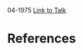 

04-1975
[Link to Talk](https://www.churchofjesuschrist.org/study/general-conference/1975/04/sunday-afternoon-session?lang=eng)



# References

